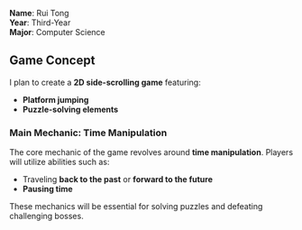**Name**: Rui Tong  
**Year**: Third-Year  
**Major**: Computer Science  

## Game Concept

I plan to create a **2D side-scrolling game** featuring:  
- **Platform jumping**  
- **Puzzle-solving elements**

### Main Mechanic: Time Manipulation
The core mechanic of the game revolves around **time manipulation**. Players will utilize abilities such as:  
- Traveling **back to the past** or **forward to the future**  
- **Pausing time**  

These mechanics will be essential for solving puzzles and defeating challenging bosses.
